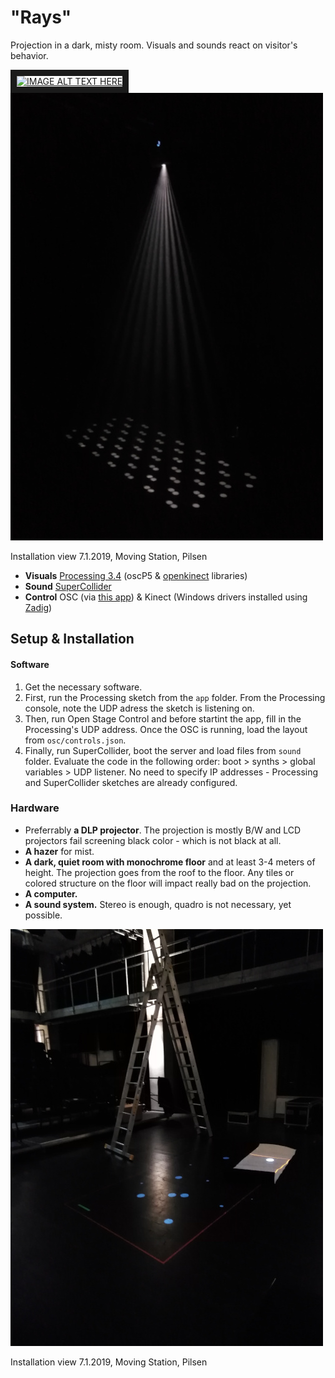 # "Rays"
Projection in a dark, misty room. Visuals and sounds react on visitor's behavior.

<a href="http://www.youtube.com/watch?feature=player_embedded&v=W1uXE5F_LvI" target="_blank"><img src="http://img.youtube.com/vi/W1uXE5F_LvI/1.jpg" 
alt="IMAGE ALT TEXT HERE" width="300" height="auto" border="10" /></a> ![alt text](https://github.com/moichim/mist-rays/raw/master/documentation/2019_01_08_running_moving_station.jpg)

Installation view 7.1.2019, Moving Station, Pilsen

- **Visuals** [Processing 3.4](https://processing.org/) (oscP5 & [openkinect](https://github.com/shiffman/OpenKinect-for-Processing) libraries)
- **Sound** [SuperCollider](https://supercollider.github.io/)
- **Control** OSC (via [this app](https://osc.ammd.net/)) & Kinect (Windows drivers installed using [Zadig]())

## Setup & Installation
#### Software
1. Get the necessary software. 
2. First, run the Processing sketch from the `app` folder. From the Processing console, note the UDP adress the sketch is listening on.
3. Then, run Open Stage Control and before startint the app, fill in the Processing's UDP address. Once the OSC is running, load the layout from `osc/controls.json`. 
4. Finally, run SuperCollider, boot the server and load files from `sound` folder. Evaluate the code in the following order: boot > synths > global variables > UDP listener. No need to specify IP addresses - Processing and SuperCollider sketches are already configured.
### Hardware
- Preferrably __a DLP projector__. The projection is mostly B/W and LCD projectors fail screening black color - which is not black at all.
- __A hazer__ for mist.
- __A dark, quiet room with monochrome floor__ and at least 3-4 meters of height. The projection goes from the roof to the floor. Any tiles or colored structure on the floor will impact really bad on the projection.
- __A computer.__
- __A sound system.__ Stereo is enough, quadro is not necessary, yet possible.

![alt text](https://github.com/moichim/mist-rays/raw/master/documentation/2019_01_07_installation_at_moving_station.jpg)

Installation view 7.1.2019, Moving Station, Pilsen
